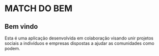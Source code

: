 # MATCH DO BEM

## Bem vindo

Esta é uma aplicação desenvolvida em colaboração visando unir projetos sociais a indivíduos e empresas dispostas a ajudar as comunidades como podem.
